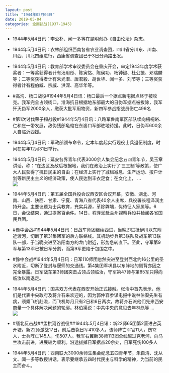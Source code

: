 ```yaml
---
layout: post
title: "1944年05月04日"
date: 2019-05-04
categories: 全面抗战(1937-1945)
---
```


<meta name="referrer" content="no-referrer" />

- 1944年5月4日讯：李公朴、闻一多等在昆明创办《自由论坛》杂志。 

- 1944年5月4日讯：农林部组织西南各省农业调查团，四川省分川东、川南、川西、川北四组进行，西康省调查团已于3日分两路出发。 

- 1944年5月4日讯：教育部学术审议委员会在重庆开会，审定1943年度学术获奖者：一等奖获得者计有汤用彤、陈寅恪、陈侯功、杨钟键、杜公振、邓瑞麟等；二等奖获得者计有朱光潜、唐君毅、胡世华、闻一多、刘节等；三等奖获得者计有程伯臧、宗威、洪深、高华年等。 

- #高沟、杨口战役#1944年5月4日讯：杨口最后一个据点新宅据点终于被攻克。我军完全占领杨口，淮海抗日根据地东部最大的日伪军据点被拔除，我军歼灭伪军2000余人，缴获大批军用物资，新四军参战指战员伤亡496名 

- #第1次讨伐荣子桓战役#1944年5月4日讯：八路军鲁南军区部队续向梧桐峪、仁和庄一带发展，敌伪残部龟缩在东崮口军部驻地待援。此时，日伪军600余人自临沂西援。 

- 1944年5月4日讯：军政部颁布命令，定本年度起实行现役士兵退伍制度，时间在每年12月31日举行。 

- 1944年5月4日讯：延安各界青年代表3000余人集会纪念五四青年节，吴玉章讲话，称：“在边区及敌后根据地，我们在政治上实行了‘三三制’等政策，使广大人民获得了抗日民主的自由；在经济上实行了减租减息、生产运动、按户计划等新民主主义的经济政策，使人民达到丰衣足食；在文化上， ... <br/><img src="https://wx3.sinaimg.cn/large/aca367d8ly1g2p5girkxej20c80bx3ym.jpg" />

- 1944年5月4日讯：第五届全国兵役会议西安区会议开幕，安徽、湖北、河南、山西、陕西、甘肃、宁夏、青海八省代表40余人出席，兵役署长程泽润主持开会。主要议题为士兵教育，充实兵源，革除弊端，优待征人家属等。6日，会议结束，通过提案百余件。14日，程泽润赴兰州视察兵役并检阅各省国民兵团。 

- #豫中会战#1944年5月4日讯：日战车师团继续西进，当晚即进抵伊川以东附近渡河，切断了第31集团军的后方联络线。其机动步兵第3联队及战车第13联队一部，于当晚突进至洛阳南方的龙门附近，形势急转直下。至此，守军第9军与第13军已被日军分割，而第9军更陷于包围之中。 

- #豫中会战#1944年5月4日讯：日军110师团忽然突进至登封西北约16公里的圣水附近，切断了登封与偃师的交通线。第4集团军巩县以东阵地的侧背亦因之完全暴露。日军战车第3师团突击占领占领临汝，守军第47师与第85军只得向临汝以南退走。 

- 1944年5月4日讯：国共双方代表在西安开始正式接触。张治中首先表示，他们是代表中央政府及蒋介石来欢迎的，因为郭仲容参谋电报中说林伯渠先生有病，须乘飞机赴渝，而飞机每月只有2日和6日两次，故蒋介石派他们先来西安商量一个具体解决问题的轮廓。林伯渠说：中共中央的意见去年林彪等 ... <br/><img src="https://wx3.sinaimg.cn/large/aca367d8ly1g2p096dd3aj20c80aywel.jpg" />

- #缅北反击战##孟拱河谷战役##1944年5月4日讯：新22师65团第2营进占英开塘。新22师激战17日，前后击毙日军410多人，该师阵亡军官11人，伤12人，士兵阵亡145人，伤507人。我军右翼新38师113团全线越过克老河，向马兰攻击前进，进展较为顺利。沿途拔掉日军据点20余处，日军死伤100多人 

- 1944年5月4日讯：西南联大3000余师生集会纪念五四青年节，朱自清、沈从文、闻一多等教授讲话，表示要继承五四时代民主与科学的精神，为当前的民主而奋斗。 

